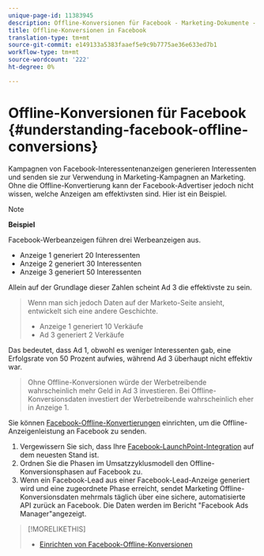 ```yaml
---
unique-page-id: 11383945
description: Offline-Konversionen für Facebook - Marketing-Dokumente - Produktdokumentation
title: Offline-Konversionen in Facebook
translation-type: tm+mt
source-git-commit: e149133a5383faaef5e9c9b7775ae36e633ed7b1
workflow-type: tm+mt
source-wordcount: '222'
ht-degree: 0%

---
```



# Offline-Konversionen für Facebook {#understanding-facebook-offline-conversions}

Kampagnen von Facebook-Interessentenanzeigen generieren Interessenten und senden sie zur Verwendung in Marketing-Kampagnen an Marketing. Ohne die Offline-Konvertierung kann der Facebook-Advertiser jedoch nicht wissen, welche Anzeigen am effektivsten sind. Hier ist ein Beispiel.

>[!NOTE]
>
>**Beispiel**
>
>Facebook-Werbeanzeigen führen drei Werbeanzeigen aus.
>
>* Anzeige 1 generiert 20 Interessenten
>* Anzeige 2 generiert 30 Interessenten
>* Anzeige 3 generiert 50 Interessenten

>
>
Allein auf der Grundlage dieser Zahlen scheint Ad 3 die effektivste zu sein.
>
>Wenn man sich jedoch Daten auf der Marketo-Seite ansieht, entwickelt sich eine andere Geschichte.
>
>* Anzeige 1 generiert 10 Verkäufe
>* Ad 3 generiert 2 Verkäufe

>
>
Das bedeutet, dass Ad 1, obwohl es weniger Interessenten gab, eine Erfolgsrate von 50 Prozent aufwies, während Ad 3 überhaupt nicht effektiv war.
>
>Ohne Offline-Konversionen würde der Werbetreibende wahrscheinlich mehr Geld in Ad 3 investieren. Bei Offline-Konversionsdaten investiert der Werbetreibende wahrscheinlich eher in Anzeige 1.

Sie können [Facebook-Offline-Konvertierungen](set-up-facebook-offline-conversions.md) einrichten, um die Offline-Anzeigenleistung an Facebook zu senden.

1. Vergewissern Sie sich, dass Ihre [Facebook-LaunchPoint-Integration](../../../product-docs/demand-generation/ad-network-integrations/add-facebook-custom-audiences-as-a-launchpoint-service.md) auf dem neuesten Stand ist.
1. Ordnen Sie die Phasen im Umsatzzyklusmodell den Offline-Konversionsphasen auf Facebook zu.
1. Wenn ein Facebook-Lead aus einer Facebook-Lead-Anzeige generiert wird und eine zugeordnete Phase erreicht, sendet Marketing Offline-Konversionsdaten mehrmals täglich über eine sichere, automatisierte API zurück an Facebook. Die Daten werden im Bericht &quot;Facebook Ads Manager&quot;angezeigt.

>[!MORELIKETHIS]
>
>* [Einrichten von Facebook-Offline-Konversionen](set-up-facebook-offline-conversions.md)

>



